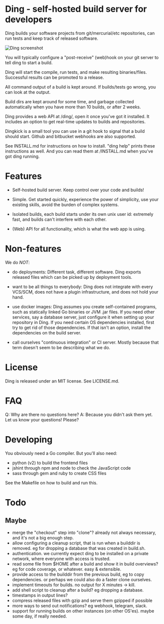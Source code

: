 # Ding - self-hosted build server for developers

Ding builds your software projects from git/mercurial/etc repositories,
can run tests and keep track of released software.


![Ding screenshot](https://www.irias.nl/static/i/w1776-ding-screenshot-index.jpg)


You will typically configure a "post-receive" (web)hook on your git
server to tell ding to start a build.

Ding will start the compile, run tests, and make resulting
binaries/files.  Successful results can be promoted to a release.

All command output of a build is kept around. If builds/tests go
wrong, you can look at the output.

Build dirs are kept around for some time, and garbage collected
automatically when you have more than 10 builds, or after 2 weeks.

Ding provides a web API at /ding/, open it once you've got it
installed. It includes an option to get real-time updates to builds
and repositories.

Dingkick is a small tool you can use in a git hook to signal that a build
should start. Github and bitbucket webhooks are also supported.

See INSTALL.md for instructions on how to install. "ding help"
prints these instructions as well. And you can read them at /INSTALL.md
when you've got ding running.


# Features

- Self-hosted build server. Keep control over your code and builds!

- Simple. Get started quickly, experience the power of simplicity,
use your existing skills, avoid the burden of complex systems.

- Isolated builds, each build starts under its own unix user id:
extremely fast, and builds can't interfere with each other.

- (Web) API for all functionality, which is what the web app is
using.


# Non-features

We do _NOT_:

- do deployments: Different task, different software. Ding exports
released files which can be picked up by deployment tools.

- want to be all things to everybody: Ding does not integrate with
every VCS/SCM, does not have a plugin infrastructure, and does not
hold your hand.

- use docker images: Ding assumes you create self-contained programs,
such as statically linked Go binaries or JVM .jar files. If you
need other services, say a database server, just configure it when
setting up your repository in Ding. If you need certain OS dependencies
installed, first try to get rid of those dependencies. If that isn't
an option, install the dependencies on the build server.

- call ourselves "continuous integration" or CI server. Mostly
because that term doesn't seem to be describing what we do.


# License

Ding is released under an MIT license. See LICENSE.md.


# FAQ

Q: Why are there no questions here?
A: Because you didn't ask them yet. Let us know your questions! Please?


# Developing

You obviously need a Go compiler.
But you'll also need:
- python (v2) to build the frontend files
- jshint through npm and node to check the JavaScript code
- sass through gem and ruby to create CSS files

See the Makefile on how to build and run this.


# Todo


## Maybe
- merge the "checkout" step into "clone"? already not always necessary, and it's not a big enough step.
- allow configuring a cleanup script, that is run when a builddir is removed. eg for dropping a database that was created in build.sh.
- authentication. we currently expect ding to be installed on a private network, where everyone with access is trusted.
- read some file from $HOME after a build and show it in build overviews? eg for code coverage, or whatever. easy & extensible.
- provide access to the builddir from the previous build, eg to copy dependencies. or perhaps we could also do a faster clone ourselves.
- implement timeouts for builds.  no output for X minutes -> kill.
- add shell script to cleanup after a build? eg dropping a database.
- timestamps in output lines?
- compress released files with gzip and serve them gzipped if possible
- more ways to send out notifications? eg webhook, telegram, slack.
- support for running builds on other instances (on other OS'es). maybe some day, if really needed.
